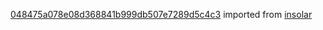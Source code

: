 [048475a078e08d368841b999db507e7289d5c4c3](https://github.com/insolar/insolar/commit/048475a078e08d368841b999db507e7289d5c4c3) imported from [insolar](https://github.com/insolar/insolar)

